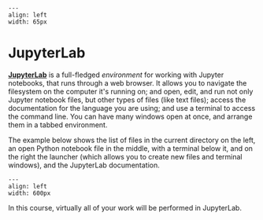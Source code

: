 ```{figure} images/jupyter_logo.svg
---
align: left
width: 65px
```
# JupyterLab

[**JupyterLab**](https://jupyterlab.readthedocs.io/en/stable/) is a full-fledged *environment* for working with Jupyter notebooks, that runs through a web browser. It allows you to navigate the filesystem on the computer it's running on; and open, edit, and run not only Jupyter notebook files, but other types of files (like text files); access the documentation for the language you are using; and use a terminal to access the command line. You can have many windows open at once, and arrange them in a tabbed environment.

The example below shows the list of files in the current directory on the left, an open Python notebook file in the middle, with a terminal below it, and on the right the launcher (which allows you to create new files and terminal windows), and the JupyterLab documentation.   

```{figure} images/jupyterlab.png
---
align: left
width: 600px
```

In this course, virtually all of your work will be performed in JupyterLab.
